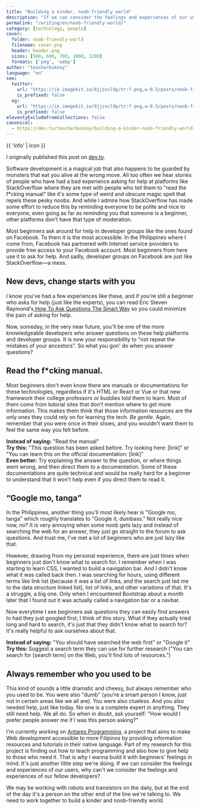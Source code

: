 ```yaml
---
title: "Building a kinder, noob-friendly world"
description: "If we can consider the feelings and experiences of our users, why can't we consider the feelings and experiences of our fellow developers?"
permalink: "/writing/en/noob-friendly-world/"
category: [technology, people]
cover:
  folder: noob-friendly-world
  filename: cover.png
  header: header.png
  sizes: [500, 600, 700, 1000, 1280]
  formats: ['png', 'webp']
author: "teacherbuknoy"
language: "en"
seo:
  twitter:
    url: "https://ik.imagekit.io/8jjzxcl9p/tr:f-png,w-0.5/posts/noob-friendly-world/twitter.png"
    is_prefixed: false
  og:
    url: "https://ik.imagekit.io/8jjzxcl9p/tr:f-png,w-0.5/posts/noob-friendly-world/og.png"
    is_prefixed: false
eleventyExcludeFromCollections: false
canonical:
  - https://dev.to/teacherbuknoy/building-a-kinder-noob-friendly-world-1aef
---
```


<aside class="callout callout--info">
  {{ 'info' | icon }}
  <p class="callout__body">I originally published this post on <a href="https://dev.to/teacherbuknoy/building-a-kinder-noob-friendly-world-1aef" target="_blank" rel="noopener">dev.to</a>.</p>
</aside>

Software development is a magical job that also happens to be guarded by monsters that eat you alive at the wrong move. All too often we hear stories of people who have had a bad experience asking for help at platforms like StackOverflow where they are met with people who tell them to "read the f*cking manual" like it's some type of weird and obscure magic spell that repels these pesky noobs. And while I admire how StackOverflow has made some effort to reduce this by reminding everyone to be polite and nice to everyone, even going as far as reminding you that someone is a beginner, other platforms don't have that type of moderation.

Most beginners ask around for help in developer groups like the ones found on Facebook. To them it is the most accessible. In the Philippines where I come from, Facebook has partnered with Internet service providers to provide free access to your Facebook account. Most beginners from here use it to ask for help. And sadly, developer groups on Facebook are just like StackOverflow—a mess.

## New devs, change starts with you

I know you've had a few experiences like these, and if you're still a beginner who asks for help (just like the experts), you can read Eric Steven Raymond's[ How To Ask Questions The Smart Way](http://www.catb.org/~esr/faqs/smart-questions.html) so you could minimize the pain of asking for help.

Now, someday, in the very near future, you'll be one of the more knowledgeable developers who answer questions on these help platforms and developer groups. It is now your responsibility to "not repeat the mistakes of your ancestors". So what you gon' do when you answer questions?

##  Read the f*cking manual.

Most beginners don't even know there are manuals or documentations for these technologies, regardless if it's HTML or React or Vue or that new framework their college professors or buddies told them to learn. Most of them come from tutorial sites that don't mention where to get more information. This makes them think that those information resources are the only ones they could rely on for learning the tech. <em>Be gentle.</em> Again, remember that you were once in their shoes, and you wouldn't want them to feel the same way you felt before.

<b>Instead of saying:</b> "Read the manual"<br>
<b>Try this:</b> "This question has been asked before. Try looking here: [link]" or "You can learn this on the official documentation: [link]"<br>
<b>Even better:</b> Try explaining the answer to the question, or where things went wrong, and then direct them to a documentation. Some of these documentations are quite technical and would be really hard for a beginner to understand that it won't help even if you direct them to read it.<br>

## <q>Google mo, tanga</q>

In the Philippines, another thing you'll most likely hear is "Google mo, tanga" which roughly translates to "Google it, dumbass." Not really nice now, no? It is very annoying when some noob gets lazy and instead of searching the web for an answer, they just go straight to the forum to ask questions. And trust me, I've met a lot of beginners who are just lazy like that.

However, drawing from my personal experience, there are just times when beginners just don't know what to search for. I remember when I was starting to learn CSS, I wanted to build a navigation bar. And I didn't know what it was called back then. I was searching for hours, using different terms like link list (because it was a list of links, and the search just led me to the data structure linked list), list of links, and other variations of that. It's a struggle, a big one. Only when I encountered Bootstrap about a month later that I found out it was actually called a navigation bar or a navbar.

Now everytime I see beginners ask questions they can easily find answers to had they just googled first, I think of this story. What if they actually tried long and hard to search, it's just that they didn't know what to search for? It's really helpful to ask ourselves about that.

<b>Instead of saying:</b> "You should have searched the web first" or "Google it"<br>
<b>Try this:</b> Suggest a search term they can use for further research ("You can search for [search term] on the Web, you'll find lots of resources.")<br>

## Always remember who you used to be 

This kind of sounds a little dramatic and cheesy, but always remember who you used to be. You were also "dumb" (you're a smart person I know, just not in certain areas like we all are). You were also clueless. And you also needed help, just like today. No one is a complete expert in anything. They still need help. We all do. So when in doubt, ask yourself: "How would I prefer people answer me if I was this person asking?"

I'm currently working on <a href="https://antaresph.dev" target="_blank" rel="noopener">Antares Programming</a>, a project that aims to make Web development accessible to more Filipinos by providing information resources and tutorials in their native language. Part of my research for this project is finding out how to teach programming and also how to give help to those who need it. That is why I wanna build it with beginners' feelings in mind. It's just another little step we're doing. If we can consider the feelings and experiences of our users, why can't we consider the feelings and experiences of our fellow developers?

We may be working with robots and transistors on the daily, but at the end of the day it's a person on the other end of the line we're talking to. We need to work together to build a kinder and noob-friendly world.